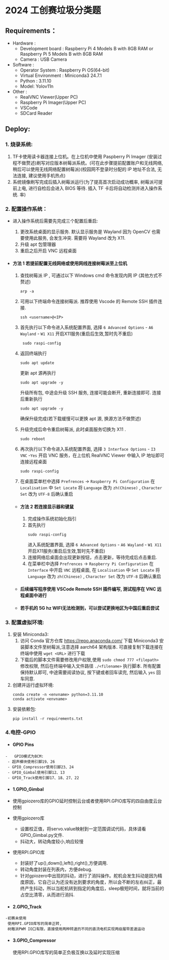 # 2024 工创赛垃圾分类题

## Requirements：
- Hardware :
  - Development board : Raspberry Pi 4 Models B with 8GB RAM or Raspberry Pi 5 Models B with 8GB RAM
  - Camera : USB Camera
- Software : 
  - Operator System : Raspberry Pi OS(64-bit)
  - Virtual Environment : Miniconda3 24.7.1
  - Python : 3.11.10
  - Model: Yolov11n
- Other :
  - RealVNC Viewer(Upper PC)
  - Raspberry Pi Imager(Upper PC)
  - VSCode
  - SDCard Reader


## Deploy:

### 1. 烧录系统:
   1. TF卡使用读卡器连接上位机。在上位机中使用 Paspberry Pi Imager (安装过程不做赘述)刷写对应版本树莓派系统。(可在此步骤提前配置账户和无线网络, 稍后可以使用无线网络配置树莓派)(校园网不登录时分配的 IP 地址不合法, 无法连接, 建议使用手机热点)
   2. 系统镜像刷写完成后插入树莓派运行(为了提高首次启动成功概率, 树莓派可提前上电, 进行自检后会进入 BIOS 等待. 插入 TF 卡后将自动检测并进入操作系统. 率)
### 2. 配置操作系统：
- 进入操作系统后需要先完成三个配置后重启: 
  1. 更改系统桌面的显示服务. 默认显示服务是 Wayland 因为 OpenCV 也需要使用此服务, 会发生冲突. 需要将 Wayland 改为 X11.
  2. 升级 apt 包管理器
  3. 重启之后开启 VNC 远程桌面

- #### 方法 1 若提前配置无线网络或使用网线连接树莓派至上位机
  1. 查找树莓派 IP , 可通过以下 Windows cmd 命令发现内网 IP (其他方式不赘述)
      ```
      arp -a
      ```
      
  2. 可用以下终端命令连接树莓派. 推荐使用 Vscode 的 Remote SSH 插件连接.
     ```
     ssh <username>@<IP>
     ```
      
  3. 首先执行以下命令进入系统配置界面, 选择  `6 Advanced Options` - `A6 Wayland` - `W1 X11` 开启X11服务(重启后生效,暂时先不重启)
     ```
      sudo raspi-config
     ``` 
     
  4. 返回终端执行
     ```
     sudo apt update
     ```
     更新 apt 源再执行
     ```
     sudo apt upgrade -y
     ``` 
     升级所有包, 中途会升级 SSH 服务, 连接可能会断开, 重新连接即可. 连接后重新执行 
     ```
     sudo apt upgrade -y
     ``` 
     确保升级完成(若下载缓慢可以更换 apt 源, 换源方法不做赘述) 
  5. 升级完成后命令重启树莓派, 此时桌面服务切换为 X11 .
     ```
     sudo reboot
     ``` 
     
  6. 再次执行以下命令进入系统配置界面, 选择 `3 Interface Options` - `I3 VNC` -`Yes` 开启 VNC 服务，在上位机 RealVNC Viewer 中输入 IP 地址即可连接远程桌面
     ```
     sudo raspi-config
     ``` 
     
  7.  在桌面菜单栏中选择 `Prefrences` -> `Raspberry Pi Configuration` 在 `Localisation` 中 `Set Locate` 将 `Language` 改为 `zh(Chinese)` , `Character Set` 改为 `UTF-8` 后确认重启

   - #### 方法 2 若连接显示器和键鼠
        1. 完成操作系统初始化指引
        2. 首先执行 
            ```
            sudo raspi-config
            ``` 
            进入系统配置界面, 选择  `6 Advanced Options` - `A6 Wayland` - `W1 X11` 开启X11服务(重启后生效,暂时先不重启)
        3. 连接网络后桌面会出现更新按钮，点击更新，等待完成后点击重启.
        4. 在菜单栏中选择 `Prefrences` -> `Raspberry Pi Configuration` 在 `Interface` 中开启 `VNC` 远程桌面, 在 `Localisation` 中 `Set Locate` 将 `Language` 改为 `zh(Chinese)` , `Character Set` 改为 `UTF-8` 后确认重启

  - #### 后续编写程序使用 VSCode Remote SSH 插件编写, 测试程序在 VNC 远程桌面中进行
  - #### 若手机的 5G hz WIFI无法检测到，可以尝试更换地区为中国后重启尝试
   
### 3. 配置虚拟环境:
   1. 安装 Miniconda3:
      1. 访问 Conda 官方仓库 https://repo.anaconda.com/ 下载 Miniconda3 安装脚本文件至树莓派,注意选择 aarch64 架构版本. 可直接复制下载连接在终端中使用 `wget <URL>` 进行下载
      2. 下载后的脚本文件需要修改用户权限,使用 `sudo chmod 777 <filepath>` 修改权限, 然后在终端中输入文件路径 `./<filename>` 执行脚本. 所有配置保持默认即可, 中途需要阅读协议, 按下键或者回车读完, 然后输入 `yes` 回车同意.
   2. 创建并运行虚拟环境:
      ```Linux
      conda create -n <envname> python=3.11.10
      conda activate <envname>
      ```
   3. 安装依赖包:
      ```Linux
      pip install -r requirements.txt
      ```
### 4.电控-GPIO

   - #### GPIO Pins
    -   GPIO模式为BCM:
     - 超声模块使用引脚19、26
     - GPIO_Compressor使用引脚23、24
     - GPIO_Gimbal使用引脚12、13
     - GPIO_Track使用引脚17、18、27、22

   - #### 1.GPIO_Gimbal

   - 使用gpiozero库的GPIO延时控制云台或者使用RPI.GPIO库写的四自由度云台控制

   -   使用gpiozero库
       - 设置校正值，将servo.value映射到一定范围调试代码，具体请看GPIO_Gimbal.py文件.
       - 抖动大，转动角度较小,响应较慢

   -   使用RPI.GPIO库
       - 封装好了up(),down(),left(),right(),方便调用.  
       - 转动角度封装在列表内，方便debug.    
       - 针对gpiozero中出现的抖动，进行了消抖操作。舵机会发生抖动是因为精度原因，它自己认为还没有达到要求的角度，所以会不断的左右纠正，最终产生抖动，所以当舵机转到指定的角度后，sleep极短时间，就将当前的占空比清零，从而进行消抖.



   - #### 2.GPIO_Track
    -初赛未使用
     使用RPI.GPIO库写的简单正转,
     树莓派PWM IO口有限，直接使用两种转速的不同的直流电机实现两级履带差速运动

   - #### 3.GPIO_Compressor

     使用RPI.GPIO库写的简单正负极互换以及延时实现压缩

